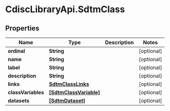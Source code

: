 # CdiscLibraryApi.SdtmClass

## Properties

Name | Type | Description | Notes
------------ | ------------- | ------------- | -------------
**ordinal** | **String** |  | [optional] 
**name** | **String** |  | [optional] 
**label** | **String** |  | [optional] 
**description** | **String** |  | [optional] 
**links** | [**SdtmClassLinks**](SdtmClassLinks.md) |  | [optional] 
**classVariables** | [**[SdtmClassVariable]**](SdtmClassVariable.md) |  | [optional] 
**datasets** | [**[SdtmDataset]**](SdtmDataset.md) |  | [optional] 


